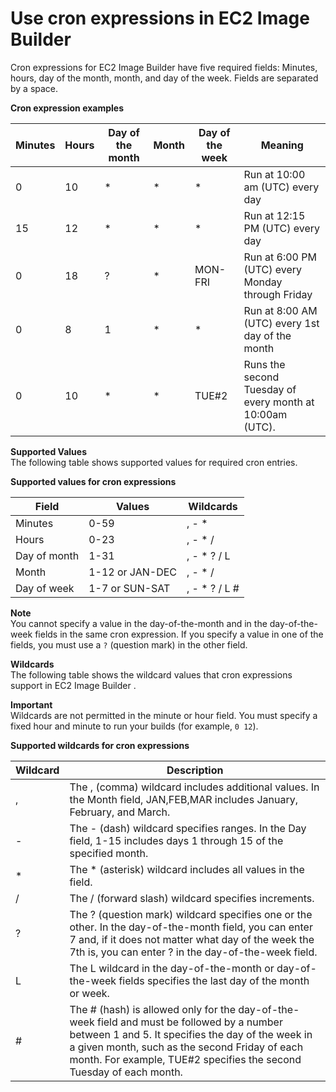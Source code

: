 # Use cron expressions in EC2 Image Builder<a name="image-builder-cron"></a>

Cron expressions for EC2 Image Builder have five required fields: Minutes, hours, day of the month, month, and day of the week\. Fields are separated by a space\.


**Cron expression examples**  

| Minutes | Hours | Day of the month | Month | Day of the week | Meaning | 
| --- | --- | --- | --- | --- | --- | 
| 0 | 10 | \* | \* | * | Run at 10:00 am \(UTC\) every day | 
| 15 | 12 | \* | \* | * | Run at 12:15 PM \(UTC\) every day | 
| 0 | 18 | ? | \* | MON\-FRI | Run at 6:00 PM \(UTC\) every Monday through Friday | 
| 0 | 8 | 1 | \* | * | Run at 8:00 AM \(UTC\) every 1st day of the month | 
| 0 | 10 | \* | \* | TUE\#2 | Runs the second Tuesday of every month at 10:00am \(UTC\)\. | 

**Supported Values**  
The following table shows supported values for required cron entries\.


**Supported values for cron expressions**  

| Field | Values | Wildcards | 
| --- | --- | --- | 
| Minutes | 0\-59 | , \- \* | 
| Hours | 0\-23 | , \- \* / | 
| Day of month | 1\-31 | , \- \* ? / L | 
| Month | 1\-12 or JAN\-DEC | , \- \* / | 
| Day of week | 1\-7 or SUN\-SAT | , \- \* ? / L \# | 

**Note**  
You cannot specify a value in the day\-of\-the\-month and in the day\-of\-the\-week fields in the same cron expression\. If you specify a value in one of the fields, you must use a `?` \(question mark\) in the other field\.

**Wildcards**  
The following table shows the wildcard values that cron expressions support in EC2 Image Builder \.

**Important**  
Wildcards are not permitted in the minute or hour field\. You must specify a fixed hour and minute to run your builds \(for example, `0 12`\)\.


**Supported wildcards for cron expressions**  

| Wildcard | Description | 
| --- | --- | 
| , | The , \(comma\) wildcard includes additional values\. In the Month field, JAN,FEB,MAR includes January, February, and March\. | 
| \- | The \- \(dash\) wildcard specifies ranges\. In the Day field, 1\-15 includes days 1 through 15 of the specified month\. | 
| \* | The \* \(asterisk\) wildcard includes all values in the field\.  | 
| / | The / \(forward slash\) wildcard specifies increments\. | 
| ? | The ? \(question mark\) wildcard specifies one or the other\. In the day\-of\-the\-month field, you can enter 7 and, if it does not matter what day of the week the 7th is, you can enter ? in the day\-of\-the\-week field\. | 
| L | The L wildcard in the day\-of\-the\-month or day\-of\-the\-week fields specifies the last day of the month or week\. | 
| \# | The \# \(hash\) is allowed only for the day\-of\-the\-week field and must be followed by a number between 1 and 5\. It specifies the day of the week in a given month, such as the second Friday of each month\. For example, TUE\#2 specifies the second Tuesday of each month\. | 
